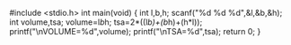 #include <stdio.h>
int main(void) 
{
	int l,b,h;
	scanf("%d %d %d",&l,&b,&h);
	int volume,tsa;
	volume=l*b*h;
	tsa=2*((l*b)+(b*h)+(h*l));
	printf("\nVOLUME=%d",volume);
	printf("\nTSA=%d",tsa);
	return 0;
}
